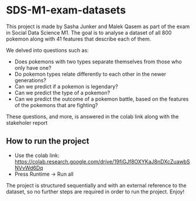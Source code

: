 # SDS-M1-exam-datasets

This project is made by Sasha Junker and Malek Qasem as part of the exam in Social Data Science M1. The goal is to analyse a dataset of all 800 pokemon along with 41 features that describe each of them.

We delved into questions such as:
- Does pokemons with two types separate themselves from those who only have one?
- Do pokemon types relate differently to each other in the newer generations?
- Can we predict if a pokemon is legendary?
- Can we predict the type of a pokemon?
- Can we predict the outcome of a pokemon battle, based on the features of the pokemons that are fighting?

These questions, and more, is answered in the colab link along with the stakeholer report

## How to run the project
- Use the colab link: https://colab.research.google.com/drive/19fjGJf8OXYKaJ8nDXcZuawbSNVvWd6Dq
- Press Runtime -> Run all

The project is structured sequentially and with an external reference to the dataset, so no further steps are required in order to run the project. Enjoy!
